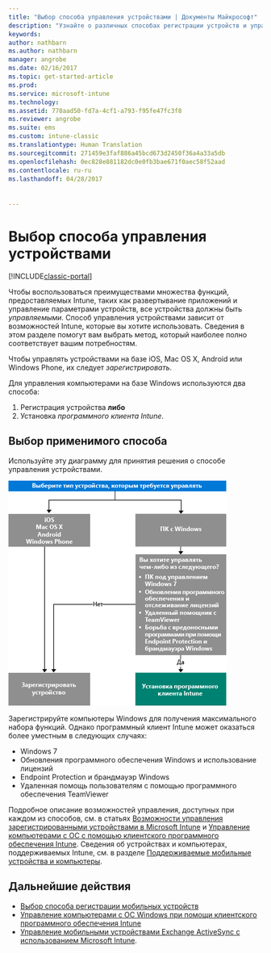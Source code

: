```yaml
---
title: "Выбор способа управления устройствами | Документы Майкрософт"
description: "Узнайте о различных способах регистрации устройств и управления ими."
keywords: 
author: nathbarn
ms.author: nathbarn
manager: angrobe
ms.date: 02/16/2017
ms.topic: get-started-article
ms.prod: 
ms.service: microsoft-intune
ms.technology: 
ms.assetid: 770aad50-fd7a-4cf1-a793-f95fe47fc3f8
ms.reviewer: angrobe
ms.suite: ems
ms.custom: intune-classic
ms.translationtype: Human Translation
ms.sourcegitcommit: 271459e3faf886a45bcd673d2450f36a4a33a5db
ms.openlocfilehash: 0ec828e881182dc0e0fb3bae671f0aec58f52aad
ms.contentlocale: ru-ru
ms.lasthandoff: 04/28/2017


---
```


# <a name="choose-how-to-manage-devices"></a>Выбор способа управления устройствами

[!INCLUDE[classic-portal](../includes/classic-portal.md)]

Чтобы воспользоваться преимуществами множества функций, предоставляемых Intune, таких как развертывание приложений и управление параметрами устройств, все устройства должны быть *управляемыми*. Способ управления устройствами зависит от возможностей Intune, которые вы хотите использовать. Сведения в этом разделе помогут вам выбрать метод, который наиболее полно соответствует вашим потребностям.

Чтобы управлять устройствами на базе iOS, Mac OS X, Android или Windows Phone, их следует *зарегистрировать*.

Для управления компьютерами на базе Windows используются два способа:

1. Регистрация устройства **либо**
2. Установка *программного клиента Intune*.

## <a name="decide-which-method-to-use"></a>Выбор применимого способа
Используйте эту диаграмму для принятия решения о способе управления устройствами.

![Диаграмма для принятия решения о способе управления устройствами.](./media/choose-manage-method.png)

Зарегистрируйте компьютеры Windows для получения максимального набора функций. Однако программный клиент Intune может оказаться более уместным в следующих случаях:

- Windows 7
- Обновления программного обеспечения Windows и использование лицензий
- Endpoint Protection и брандмауэр Windows
- Удаленная помощь пользователям с помощью программного обеспечения TeamViewer

Подробное описание возможностей управления, доступных при каждом из способов, см. в статьях [Возможности управления зарегистрированными устройствами в Microsoft Intune](mobile-device-management-capabilities-in-microsoft-intune.md) и [Управление компьютерами с ОС с помощью клиентского программного обеспечения Intune](/intune/deploy-use/manage-windows-pcs-with-microsoft-intune).
Сведения об устройствах и компьютерах, поддерживаемых Intune, см. в разделе [Поддерживаемые мобильные устройства и компьютеры](https://docs.microsoft.com/intune/get-started/what-to-know-before-you-start-microsoft-intune#intune-supported-devices).

## <a name="next-steps"></a>Дальнейшие действия

- [Выбор способа регистрации мобильных устройств](/intune/get-started/choose-how-to-enroll-devices1)
- [Управление компьютерами с ОС Windows при помощи клиентского программного обеспечения Intune](/intune/deploy-use/manage-windows-pcs-with-microsoft-intune)
- [Управление мобильными устройствами Exchange ActiveSync с использованием Microsoft Intune](/intune/deploy-use/mobile-device-management-with-exchange-activesync-and-microsoft-intune).

